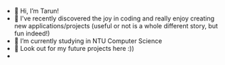 - 👋 Hi, I’m Tarun!
- 👀 I've recently discovered the joy in coding and really enjoy creating new applications/projects (useful or not is a whole different story, but fun indeed!)
- 🌱 I’m currently studying in NTU Computer Science
- 💞️ Look out for my future projects here :))
- 
<!---
Runz99/Runz99 is a ✨ special ✨ repository because its `README.md` (this file) appears on your GitHub profile.
You can click the Preview link to take a look at your changes.
--->
